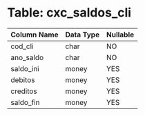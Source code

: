 # Table: cxc_saldos_cli

| Column Name | Data Type | Nullable |
|-------------|-----------|----------|
| cod_cli | char | NO |
| ano_saldo | char | NO |
| saldo_ini | money | YES |
| debitos | money | YES |
| creditos | money | YES |
| saldo_fin | money | YES |
